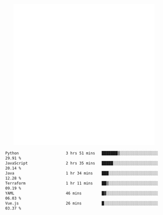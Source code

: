 <div align="center">
    <a href="https://konst.fish">
        <img src="https://raw.githubusercontent.com/konstfish/konstfish/master/fish.svg" alt="Logo" width="450"/>
    </a>
</div>

<!--START_SECTION:waka-->

```text
Python                     3 hrs 51 mins   ███████▒░░░░░░░░░░░░░░░░░   29.91 %
JavaScript                 2 hrs 35 mins   █████░░░░░░░░░░░░░░░░░░░░   20.14 %
Java                       1 hr 34 mins    ███░░░░░░░░░░░░░░░░░░░░░░   12.28 %
Terraform                  1 hr 11 mins    ██▒░░░░░░░░░░░░░░░░░░░░░░   09.19 %
YAML                       46 mins         █▓░░░░░░░░░░░░░░░░░░░░░░░   06.03 %
Vue.js                     26 mins         █░░░░░░░░░░░░░░░░░░░░░░░░   03.37 %
```

<!--END_SECTION:waka-->
